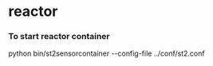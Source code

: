 reactor
=======

### To start reactor container
python bin/st2sensorcontainer --config-file ../conf/st2.conf
